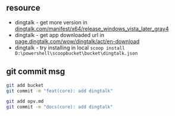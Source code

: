 ## resource
- dingtalk - get more version in [dingtalk.com/manifest/x64/release_windows_vista_later_gray4](https://im.dingtalk.com/manifest/x64/release_windows_vista_later_gray4.json)
- dingtalk - get app downloaded url in [page.dingtalk.com/wow/dingtalk/act/en-download](https://page.dingtalk.com/wow/dingtalk/act/en-download)
- dingtalk - try installing in local `scoop install D:\powershell\scoopbucket\bucket\dingtalk.json`

## git commit msg
```bash
git add bucket
git commit -m "feat(core): add dingtalk"

git add opv.md
git commit -m "docs(core): add dingtalk"
```
